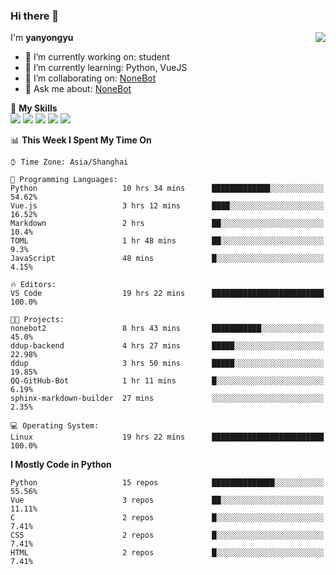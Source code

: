 ### Hi there 👋

<a href="#">
  <img align="right" src="https://github-readme-stats.vercel.app/api?username=yanyongyu&count_private=true&show_icons=true&bg_color=15,f2f7fd,E0EAFC" />
</a>

I'm **yanyongyu**

- 🔭 I’m currently working on: student
- 🌱 I’m currently learning: Python, VueJS
- 👯 I’m collaborating on: [NoneBot](https://github.com/nonebot)
- 💬 Ask me about: [NoneBot](https://github.com/nonebot)

🌟 **My Skills**  
![](https://img.shields.io/badge/-Python-3e74a2?style=flat-square&logo=Python&logoColor=fff)
![](https://img.shields.io/badge/-Vue-4fc08d?style=flat-square&logo=Vue.js&logoColor=fff)
![](https://img.shields.io/badge/-Node.js-339933?style=flat-square&logo=Node.js&logoColor=fff)
![](https://img.shields.io/badge/-Docker-2496ED?style=flat-square&logo=Docker&logoColor=fff)
![](https://img.shields.io/badge/-Linux-000000?style=flat-square&logo=Linux&logoColor=fff)

<!--START_SECTION:waka-->
📊 **This Week I Spent My Time On** 

```text
⌚︎ Time Zone: Asia/Shanghai

💬 Programming Languages: 
Python                   10 hrs 34 mins      █████████████░░░░░░░░░░░░   54.62% 
Vue.js                   3 hrs 12 mins       ████░░░░░░░░░░░░░░░░░░░░░   16.52% 
Markdown                 2 hrs               ██░░░░░░░░░░░░░░░░░░░░░░░   10.4% 
TOML                     1 hr 48 mins        ██░░░░░░░░░░░░░░░░░░░░░░░   9.3% 
JavaScript               48 mins             █░░░░░░░░░░░░░░░░░░░░░░░░   4.15%

🔥 Editors: 
VS Code                  19 hrs 22 mins      █████████████████████████   100.0%

🐱‍💻 Projects: 
nonebot2                 8 hrs 43 mins       ███████████░░░░░░░░░░░░░░   45.0% 
ddup-backend             4 hrs 27 mins       █████░░░░░░░░░░░░░░░░░░░░   22.98% 
ddup                     3 hrs 50 mins       █████░░░░░░░░░░░░░░░░░░░░   19.85% 
QQ-GitHub-Bot            1 hr 11 mins        █░░░░░░░░░░░░░░░░░░░░░░░░   6.19% 
sphinx-markdown-builder  27 mins             ░░░░░░░░░░░░░░░░░░░░░░░░░   2.35%

💻 Operating System: 
Linux                    19 hrs 22 mins      █████████████████████████   100.0%

```

**I Mostly Code in Python** 

```text
Python                   15 repos            ██████████████░░░░░░░░░░░   55.56% 
Vue                      3 repos             ██░░░░░░░░░░░░░░░░░░░░░░░   11.11% 
C                        2 repos             █░░░░░░░░░░░░░░░░░░░░░░░░   7.41% 
CSS                      2 repos             █░░░░░░░░░░░░░░░░░░░░░░░░   7.41% 
HTML                     2 repos             █░░░░░░░░░░░░░░░░░░░░░░░░   7.41%

```



<!--END_SECTION:waka-->
